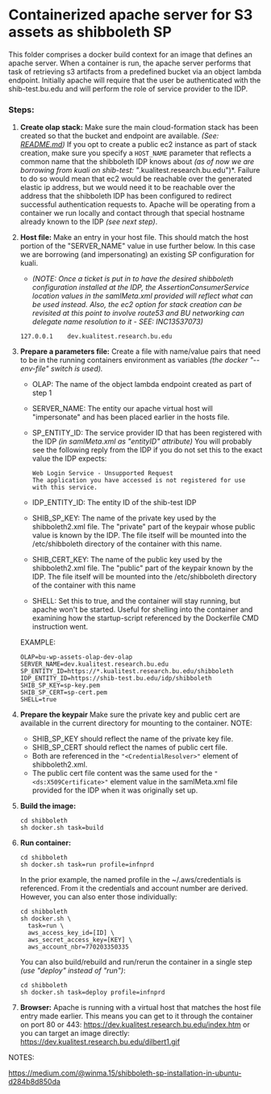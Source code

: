 # Containerized apache server for S3 assets as shibboleth SP

This folder comprises a docker build context for an image that defines an apache server.
When a container is run, the apache server performs that task of retrieving s3 artifacts from a predefined bucket via an object lambda endpoint.
Initially apache will require that the user be authenticated with the shib-test.bu.edu and will perform the role of service provider to the IDP.

### Steps:

1. **Create olap stack:**
   Make sure the main cloud-formation stack has been created so that the bucket and endpoint are available. *(See: [README.md](https://github.com/whennemuth/bu-wp-assets-olap/README.md))*
   If you opt to create a public ec2 instance as part of stack creation, make sure you specify a `HOST_NAME` parameter that reflects a common name that the shibboleth IDP knows about *(as of now we are borrowing from kuali on shib-test: "*.kualitest.research.bu.edu")*. Failure to do so would mean that ec2 would be reachable over the generated elastic ip address, but we would need it to be reachable over the address that the shibboleth IDP has been configured to redirect successful authentication requests to.
   Apache will be operating from a container we run locally and contact through that special hostname already known to the IDP *(see next step)*.

2. **Host file:**
   Make an entry in your host file. This should match the host portion of the "SERVER_NAME" value in use further below.
   In this case we are borrowing (and impersonating) an existing SP configuration for kuali.
   
   - *(NOTE: Once a ticket is put in to have the desired shibboleth configuration installed at the IDP, the AssertionConsumerService location values in the samlMeta.xml provided will reflect what can be used instead. Also, the ec2 option for stack creation can be revisited at this point to involve route53 and BU networking can delegate name resolution to it - SEE: INC13537073)*
   
   ```
   127.0.0.1	dev.kualitest.research.bu.edu
   ```
   
3. **Prepare a parameters file:**
   Create a file with name/value pairs that need to be in the running containers environment as variables *(the docker "--env-file" switch is used).*

   - OLAP: The name of the object lambda endpoint created as part of step 1

   - SERVER_NAME: The entity our apache virtual host will "impersonate" and has been placed earlier in the hosts file.

   - SP_ENTITY_ID: The service provider ID that has been registered with the IDP *(in samlMeta.xml as "entityID" attribute)*
      You will probably see the following reply from the IDP if you do not set this to the exact value the IDP expects:

      ```
      Web Login Service - Unsupported Request
      The application you have accessed is not registered for use with this service.
      ```

   - IDP_ENTITY_ID: The entity ID of the shib-test IDP

   - SHIB_SP_KEY: The name of the private key used by the shibboleth2.xml file. The "private" part of the keypair whose public value is known by the IDP. The file itself will be mounted into the /etc/shibboleth directory of the container with this name.

   - SHIB_CERT_KEY: The name of the public key used by the shibboleth2.xml file. The "public" part of the keypair known by the IDP. The file itself will be mounted into the /etc/shibboleth directory of the container with this name

   - SHELL: Set this to true, and the container will stay running, but apache won't be started. Useful for shelling into the container and examining how the startup-script referenced by the Dockerfile CMD instruction went.

   EXAMPLE:

   ```
   OLAP=bu-wp-assets-olap-dev-olap
   SERVER_NAME=dev.kualitest.research.bu.edu
   SP_ENTITY_ID=https://*.kualitest.research.bu.edu/shibboleth
   IDP_ENTITY_ID=https://shib-test.bu.edu/idp/shibboleth
   SHIB_SP_KEY=sp-key.pem
   SHIB_SP_CERT=sp-cert.pem
   SHELL=true
   ```
   
4. **Prepare the keypair**
   Make sure the private key and public cert are available in the current directory for mounting to the container.
   NOTE:

   - SHIB_SP_KEY should reflect the name of the private key file.
   - SHIB_SP_CERT should reflect the names of public cert file.
   - Both are referenced in the `"<CredentialResolver>"` element of shibboleth2.xml.
   - The public cert file content was the same used for the `"<ds:X509Certificate>"` element value in the samlMeta.xml file
      provided for the IDP when it was originally set up.

5. **Build the image:**
  
   ```
   cd shibboleth
   sh docker.sh task=build
   ```
   
5. **Run container:**
  
   ```
   cd shibboleth
   sh docker.sh task=run profile=infnprd
   ```
   
   In the prior example, the named profile in the ~/.aws/credentials is referenced. From it the credentials and account number are derived.
   However, you can also enter those individually:

   ```
   cd shibboleth
   sh docker.sh \
     task=run \
     aws_access_key_id=[ID] \
     aws_secret_access_key=[KEY] \
     aws_account_nbr=770203350335
   ```
   
   You can also build/rebuild and run/rerun the container in a single step *(use "deploy" instead of "run")*:
   
   ```
   cd shibboleth
   sh docker.sh task=deploy profile=infnprd
   ```
   
6. **Browser:**
   Apache is running with a virtual host that matches the host file entry made earlier.
   This means you can get to it through the container on port 80 or 443: 
   https://dev.kualitest.research.bu.edu/index.htm
   or you can target an image directly:
   https://dev.kualitest.research.bu.edu/dilbert1.gif

NOTES:

https://medium.com/@winma.15/shibboleth-sp-installation-in-ubuntu-d284b8d850da